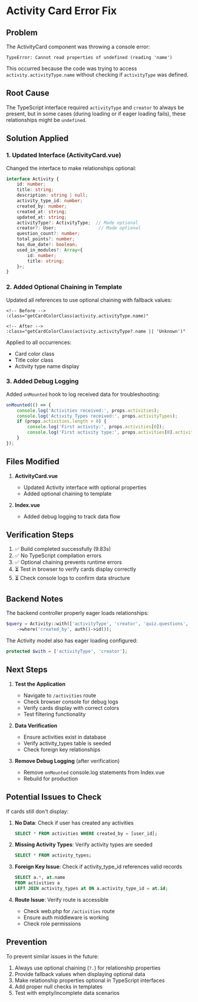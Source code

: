 # Activity Card Error Fix

## Problem
The ActivityCard component was throwing a console error:
```
TypeError: Cannot read properties of undefined (reading 'name')
```

This occurred because the code was trying to access `activity.activityType.name` without checking if `activityType` was defined.

## Root Cause
The TypeScript interface required `activityType` and `creator` to always be present, but in some cases (during loading or if eager loading fails), these relationships might be `undefined`.

## Solution Applied

### 1. Updated Interface (ActivityCard.vue)
Changed the interface to make relationships optional:

```typescript
interface Activity {
    id: number;
    title: string;
    description: string | null;
    activity_type_id: number;
    created_by: number;
    created_at: string;
    updated_at: string;
    activityType?: ActivityType;  // Made optional
    creator?: User;                // Made optional
    question_count?: number;
    total_points?: number;
    has_due_date?: boolean;
    used_in_modules?: Array<{
        id: number;
        title: string;
    }>;
}
```

### 2. Added Optional Chaining in Template
Updated all references to use optional chaining with fallback values:

```vue
<!-- Before -->
:class="getCardColorClass(activity.activityType.name)"

<!-- After -->
:class="getCardColorClass(activity.activityType?.name || 'Unknown')"
```

Applied to all occurrences:
- Card color class
- Title color class
- Activity type name display

### 3. Added Debug Logging
Added `onMounted` hook to log received data for troubleshooting:

```typescript
onMounted(() => {
    console.log('Activities received:', props.activities);
    console.log('Activity Types received:', props.activityTypes);
    if (props.activities.length > 0) {
        console.log('First activity:', props.activities[0]);
        console.log('First activity type:', props.activities[0].activityType);
    }
});
```

## Files Modified

1. **ActivityCard.vue**
   - Updated Activity interface with optional properties
   - Added optional chaining to template

2. **Index.vue**
   - Added debug logging to track data flow

## Verification Steps

1. ✅ Build completed successfully (9.83s)
2. ✅ No TypeScript compilation errors
3. ✅ Optional chaining prevents runtime errors
4. ⏳ Test in browser to verify cards display correctly
5. ⏳ Check console logs to confirm data structure

## Backend Notes

The backend controller properly eager loads relationships:
```php
$query = Activity::with(['activityType', 'creator', 'quiz.questions', 'assignment'])
    ->where('created_by', auth()->id());
```

The Activity model also has eager loading configured:
```php
protected $with = ['activityType', 'creator'];
```

## Next Steps

1. **Test the Application**
   - Navigate to `/activities` route
   - Check browser console for debug logs
   - Verify cards display with correct colors
   - Test filtering functionality

2. **Data Verification**
   - Ensure activities exist in database
   - Verify activity_types table is seeded
   - Check foreign key relationships

3. **Remove Debug Logging** (after verification)
   - Remove `onMounted` console.log statements from Index.vue
   - Rebuild for production

## Potential Issues to Check

If cards still don't display:

1. **No Data**: Check if user has created any activities
   ```sql
   SELECT * FROM activities WHERE created_by = [user_id];
   ```

2. **Missing Activity Types**: Verify activity types are seeded
   ```sql
   SELECT * FROM activity_types;
   ```

3. **Foreign Key Issue**: Check if activity_type_id references valid records
   ```sql
   SELECT a.*, at.name 
   FROM activities a 
   LEFT JOIN activity_types at ON a.activity_type_id = at.id;
   ```

4. **Route Issue**: Verify route is accessible
   - Check web.php for `/activities` route
   - Ensure auth middleware is working
   - Check role permissions

## Prevention

To prevent similar issues in the future:

1. Always use optional chaining (`?.`) for relationship properties
2. Provide fallback values when displaying optional data
3. Make relationship properties optional in TypeScript interfaces
4. Add proper null checks in templates
5. Test with empty/incomplete data scenarios

